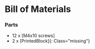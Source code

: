 # Bill of Materials



### Parts

* 12 x  [M4x10 screws] 
* 2 x  [PrintedBlock]{: Class="missing"} 
